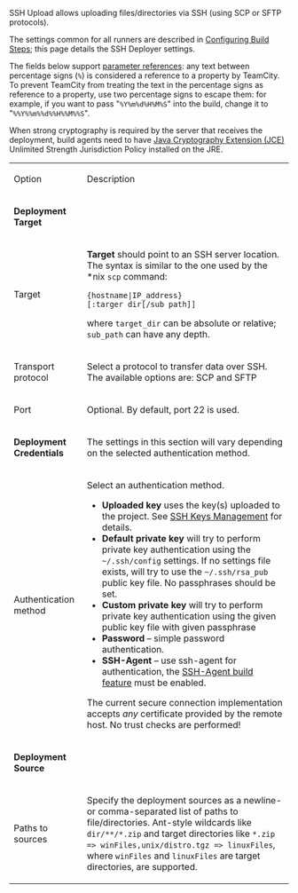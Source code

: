 [//]: # (title: SSH Upload)
[//]: # (auxiliary-id: SSH Upload)
SSH Upload allows uploading files/directories via SSH (using SCP or SFTP protocols).

The settings common for all runners are described in [Configuring Build Steps](configuring-build-steps.md); this page details the SSH Deployer settings.

The fields below support [parameter references](predefined-build-parameters.md): any text between percentage signs (`%`) is considered a reference to a property by TeamCity. To prevent TeamCity from treating the text in the percentage signs as reference to a property, use two percentage signs to escape them: for example, if you want to pass "`%Y%m%d%H%M%S`" into the build, change it to "`%%Y%%m%%d%%H%%M%%S`".

<warning>

When strong cryptography is required by the server that receives the deployment, build agents need to have [Java Cryptography Extension (JCE) ](https://www.oracle.com/technetwork/java/javase/downloads/jce8-download-2133166.html) Unlimited Strength Jurisdiction Policy installed on the JRE.
</warning>

<table><tr>

<td>

Option

</td>

<td>

Description

</td></tr><tr>

<td>

__Deployment Target__

</td>

<td>

</td>

</tr><tr>

<td>

Target

</td>

<td>


__Target__ should point to an SSH server location. The syntax is similar to the one used by the \*nix `scp` command:


```Shell
{hostname|IP_address}[:targer_dir[/sub_path]] 

```

where `target_dir` can be absolute or relative; `sub_path` can have any depth.


</td></tr><tr>

<td>

Transport protocol

</td>

<td>

Select a protocol to transfer data over SSH. The available options are: SCP and SFTP

</td></tr><tr>

<td>

Port

</td>

<td>

Optional. By default, port 22 is used.

</td></tr><tr>

<td>

__Deployment Credentials__

</td>

<td>

The settings in this section will vary depending on the selected authentication method.

</td></tr><tr>

<td>

Authentication method

</td>

<td>


Select an authentication method.

* __Uploaded key__ uses the key(s) uploaded to the project. See [SSH Keys Management](ssh-keys-management.md) for details.
* __Default private key__ will try to perform private key authentication using the `~/.ssh/config` settings. If no settings file exists, will try to use the `~/.ssh/rsa_pub` public key file. No passphrases should be set.
* __Custom private key__ will try to perform private key authentication using the given public key file with given passphrase
* __Password__ – simple password authentication.
* __SSH\-Agent__ – use ssh\-agent for authentication, the [SSH-Agent build feature](ssh-agent.md) must be enabled.

<note>

The current secure connection implementation accepts _any_ certificate provided by the remote host. No trust checks are performed!
</note>


</td></tr><tr>

<td>

__Deployment Source__

</td>

<td>

</td>

</tr><tr>

<td>

Paths to sources

</td>

<td>

Specify the deployment sources as a newline\- or comma\-separated list of paths to file/directories. Ant\-style wildcards like `dir/**/*.zip` and target directories like `*.zip => winFiles,unix/distro.tgz => linuxFiles`, where `winFiles` and `linuxFiles` are target directories, are supported.

</td></tr></table>

  
